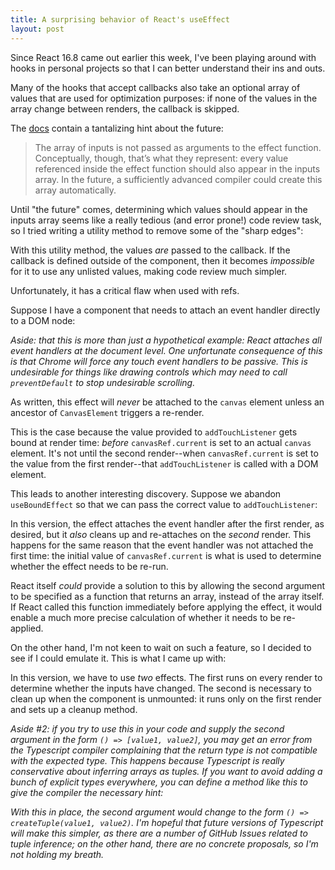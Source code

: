 ```yaml
---
title: A surprising behavior of React's useEffect
layout: post
---
```


Since React 16.8 came out earlier this week, I've been playing around with hooks in personal projects so that I can better understand their ins and outs.

Many of the hooks that accept callbacks also take an optional array of values that are used for optimization purposes:
if none of the values in the array change between renders, the callback is skipped.

The [docs](https://reactjs.org/docs/hooks-reference.html#useeffect) contain a tantalizing hint about the future:

> The array of inputs is not passed as arguments to the effect function.
> Conceptually, though, that’s what they represent:
> every value referenced inside the effect function should also appear in the inputs array.
> In the future, a sufficiently advanced compiler could create this array automatically.

Until "the future" comes, determining which values should appear in the inputs array seems like a really tedious
(and error prone!) code review task,
so I tried writing a utility method to remove some of the "sharp edges":

<script src="https://gist.github.com/6ee451a559c57246259a3c96ee549370.js"></script>

With this utility method, the values _are_ passed to the callback.
If the callback is defined outside of the component, then it becomes _impossible_ for it to use any unlisted values,
making code review much simpler.

Unfortunately, it has a critical flaw when used with refs.

Suppose I have a component that needs to attach an event handler directly to a DOM node:

<script src="https://gist.github.com/dbbff27a8b7ac25bf6530a0052ed13db.js"></script>

_Aside: that this is more than just a hypothetical example: React attaches all event handlers at the document level._
_One unfortunate consequence of this is that Chrome will force any touch event handlers to be passive._
_This is undesirable for things like drawing controls which may need to call `preventDefault` to stop undesirable scrolling._

As written, this effect will _never_ be attached to the `canvas` element unless an ancestor of `CanvasElement` triggers a re-render.

This is the case because the value provided to `addTouchListener` gets bound at render time:
_before_ `canvasRef.current` is set to an actual `canvas` element.
It's not until the second render--when `canvasRef.current` is set to the value from the first render--that `addTouchListener` is called with a DOM element.

This leads to another interesting discovery. Suppose we abandon `useBoundEffect` so that we can pass the correct value to `addTouchListener`:

<script src="https://gist.github.com/f4abe8775fb496e9cd4b3bfe02ea7d7b.js"></script>

In this version, the effect attaches the event handler after the first render, as desired, but it _also_ cleans up and re-attaches on the _second_ render.
This happens for the same reason that the event handler was not attached the first time: the initial value of `canvasRef.current` is what is used to determine
whether the effect needs to be re-run.

React itself _could_ provide a solution to this by allowing the second argument to be specified as a function that returns an array, instead of the array itself.
If React called this function immediately before applying the effect, it would enable a much more precise calculation of whether it needs to be re-applied.

On the other hand, I'm not keen to wait on such a feature, so I decided to see if I could emulate it.
This is what I came up with:

<script src="https://gist.github.com/a9f9586aff7dd8b63b02ec2a1e868bf7.js"></script>

In this version, we have to use _two_ effects. The first runs on every render to determine whether the inputs have changed.
The second is necessary to clean up when the component is unmounted: it runs only on the first render and sets up a cleanup method.

_Aside #2: if you try to use this in your code and supply the second argument in the form `() => [value1, value2]`, you may get an error_
_from the Typescript compiler complaining that the return type is not compatible with the expected type._
_This happens because Typescript is really conservative about inferring arrays as tuples._
_If you want to avoid adding a bunch of explicit types everywhere,_
_you can define a method like this to give the compiler the necessary hint:_

<script src="https://gist.github.com/6b4917780cee8dc910848214bc6d2317.js"></script>

_With this in place, the second argument would change to the form `() => createTuple(value1, value2)`._
_I'm hopeful that future versions of Typescript will make this simpler, as there are a number of GitHub Issues related to tuple inference;_
_on the other hand, there are no concrete proposals, so I'm not holding my breath._
